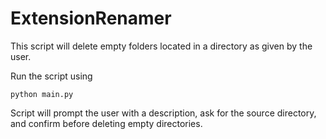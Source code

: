 
# ExtensionRenamer

This script will delete empty folders located in a directory as given by the user. 

Run the script using 


    python main.py


Script will prompt the user with a description, ask for the source directory, and confirm before deleting empty directories.
  

